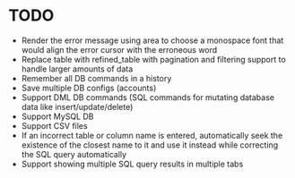 # TODO

- Render the error message using area to choose a monospace font that would align the error cursor with the erroneous word
- Replace table with refined_table with pagination and filtering support to handle larger amounts of data
- Remember all DB commands in a history
- Save multiple DB configs (accounts)
- Support DML DB commands (SQL commands for mutating database data like insert/update/delete)
- Support MySQL DB
- Support CSV files
- If an incorrect table or column name is entered, automatically seek the existence of the closest name to it and use it instead while correcting the SQL query automatically
- Support showing multiple SQL query results in multiple tabs
